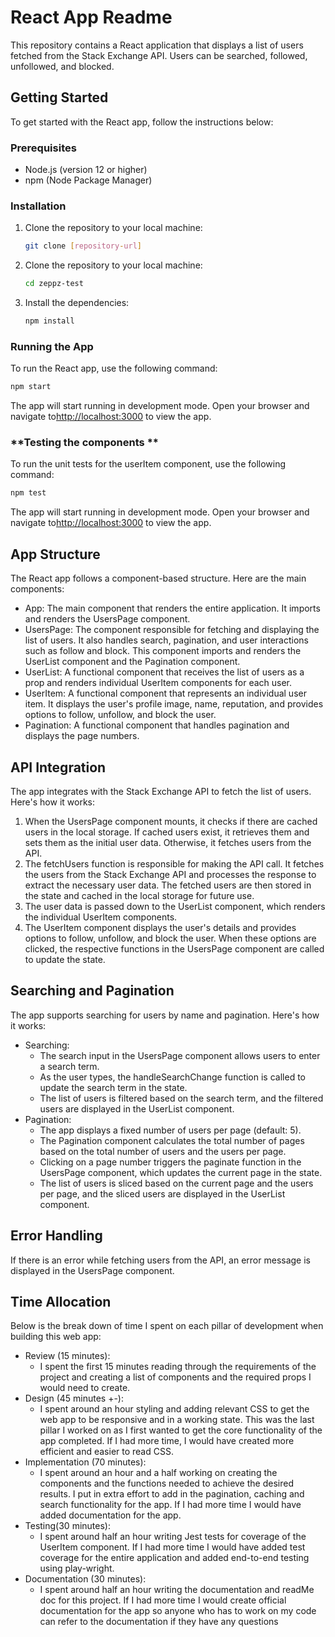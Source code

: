 # React App Readme

This repository contains a React application that displays a list of users fetched from the Stack Exchange API. Users can be searched, followed, unfollowed, and blocked.

## Getting Started

To get started with the React app, follow the instructions below:

### Prerequisites

- Node.js (version 12 or higher)
- npm (Node Package Manager)

### Installation

1. Clone the repository to your local machine:
   ```bash
   git clone [repository-url]
    ```
2. Clone the repository to your local machine:
   ```bash
   cd zeppz-test
    ```
3. Install the dependencies:
   ```bash
   npm install
    ```
### **Running the App**

To run the React app, use the following command:
   ```bash
   npm start
  ```
  
The app will start running in development mode. Open your browser and navigate to[http://localhost:3000](http://localhost:3000/) to view the app.


### **Testing the components **

To run the unit tests for the userItem component, use the following command:
   ```bash
   npm test
  ```
  
The app will start running in development mode. Open your browser and navigate to[http://localhost:3000](http://localhost:3000/) to view the app.

## **App Structure**

The React app follows a component-based structure. Here are the main components:

- App: The main component that renders the entire application. It imports and renders the UsersPage component.
- UsersPage: The component responsible for fetching and displaying the list of users. It also handles search, pagination, and user interactions such as follow and block. This component imports and renders the UserList component and the Pagination component.
- UserList: A functional component that receives the list of users as a prop and renders individual UserItem components for each user.
- UserItem: A functional component that represents an individual user item. It displays the user's profile image, name, reputation, and provides options to follow, unfollow, and block the user.
- Pagination: A functional component that handles pagination and displays the page numbers.

## **API Integration**

The app integrates with the Stack Exchange API to fetch the list of users. Here's how it works:

1. When the UsersPage component mounts, it checks if there are cached users in the local storage. If cached users exist, it retrieves them and sets them as the initial user data. Otherwise, it fetches users from the API.
2. The fetchUsers function is responsible for making the API call. It fetches the users from the Stack Exchange API and processes the response to extract the necessary user data. The fetched users are then stored in the state and cached in the local storage for future use.
3. The user data is passed down to the UserList component, which renders the individual UserItem components.
4. The UserItem component displays the user's details and provides options to follow, unfollow, and block the user. When these options are clicked, the respective functions in the UsersPage component are called to update the state.

## **Searching and Pagination**

The app supports searching for users by name and pagination. Here's how it works:

- Searching:
  - The search input in the UsersPage component allows users to enter a search term.
  - As the user types, the handleSearchChange function is called to update the search term in the state.
  - The list of users is filtered based on the search term, and the filtered users are displayed in the UserList component.
- Pagination:
  - The app displays a fixed number of users per page (default: 5).
  - The Pagination component calculates the total number of pages based on the total number of users and the users per page.
  - Clicking on a page number triggers the paginate function in the UsersPage component, which updates the current page in the state.
  - The list of users is sliced based on the current page and the users per page, and the sliced users are displayed in the UserList component.

## **Error Handling**

If there is an error while fetching users from the API, an error message is displayed in the UsersPage component.

## **Time Allocation**

Below is the break down of time I spent on each pillar of development when building this web app:


- Review (15 minutes):
  - I spent the first 15 minutes reading through the requirements of the project and creating a list of components and the required props I would need to create.
- Design (45 minutes +-):
  - I spent around an hour styling and adding relevant CSS to get the web app to be responsive and in a working state. This was the last pillar I worked on as I first wanted to get the core functionality of the app completed. If I had more time, I would have created more efficient and easier to read CSS.
- Implementation (70 minutes):
  - I spent around an hour and a half working on creating the components and the functions needed to achieve the desired results. I put in extra effort to add in the pagination, caching and search functionality for the app. If I had more time I would have added documentation for the app.
- Testing(30 minutes):
  - I spent around half an hour writing Jest tests for coverage of the UserItem component. If I had more time I would have added test coverage for the entire application and added end-to-end testing using play-wright.
- Documentation (30 minutes):
  - I spent around half an hour writing the documentation and readMe doc for this project. If I had more time I would create official documentation for the app so anyone who has to work on my code can refer to the documentation if they have any questions
   
